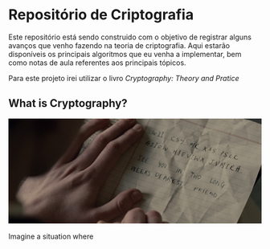 # Repositório de Criptografia

Este repositório está sendo construido com o objetivo de registrar alguns avanços que venho fazendo na teoria de criptografia. Aqui estarão disponíveis os principais algoritmos que eu venha a implementar, bem como notas de aula referentes aos principais tópicos.

Para este projeto irei utilizar o livro *Cryptography: Theory and Pratice*


## What is Cryptography?

![image info](./images/head.jpg)

Imagine a situation where

